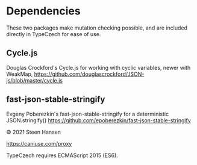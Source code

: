 
# Dependencies

These two packages make mutation checking possible, and are included directly in TypeCzech for ease of use.

## Cycle.js
Douglas Crockford's Cycle.js for working with cyclic variables, newer with WeakMap,
https://github.com/douglascrockford/JSON-js/blob/master/cycle.js

## fast-json-stable-stringify 
Evgeny Poberezkin's fast-json-stable-stringify for a deterministic JSON.stringify() 
https://github.com/epoberezkin/fast-json-stable-stringify

&copy; 2021 Steen Hansen


https://caniuse.com/proxy

TypeCzech requires ECMAScript 2015 (ES6).